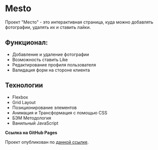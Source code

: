 # Mesto

Проект "Место" - это интерактивная страница, куда можно добавлять фотографии, удалять их и ставить лайки.

## Функционал:

* Добавление и удаление фотографии
* Возможность ставить Like
* Редактирование профиля пользователя
* Валидация форм на стороне клиента

## Технологии

* Flexbox
* Grid Layout
* Позиционирование элементов
* Анимация и Трансформация с помощью CSS
* БЭМ Методология
* Ванильный JavaScript

**Ссылка на GitHub Pages**

Проект опубликован по [данной ссылке](https://sotnikovich.github.io/mesto/).
